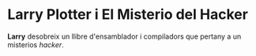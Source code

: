 # Larry Plotter i El Misterio del Hacker

**Larry** desobreix un llibre d'ensamblador i compiladors que pertany
a un misterios *hacker*.